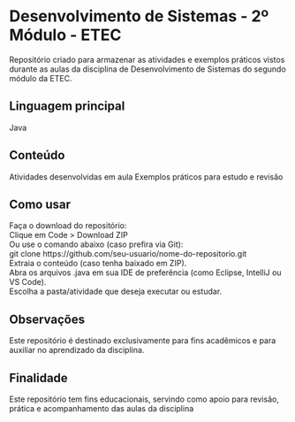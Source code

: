 <h1>Desenvolvimento de Sistemas - 2º Módulo - ETEC</h1>
Repositório criado para armazenar as atividades e exemplos práticos vistos durante as aulas da disciplina de Desenvolvimento de Sistemas do segundo módulo da ETEC.

<h2>Linguagem principal</h2>
Java

<h2>Conteúdo</h2>
Atividades desenvolvidas em aula
Exemplos práticos para estudo e revisão

<h2>Como usar</h2>
Faça o download do repositório:<br>
Clique em Code > Download ZIP<br>
Ou use o comando abaixo (caso prefira via Git):<br>
git clone https://github.com/seu-usuario/nome-do-repositorio.git<br>
Extraia o conteúdo (caso tenha baixado em ZIP).<br>
Abra os arquivos .java em sua IDE de preferência (como Eclipse, IntelliJ ou VS Code).<br>
Escolha a pasta/atividade que deseja executar ou estudar.

<h2>Observações</h2>
Este repositório é destinado exclusivamente para fins acadêmicos e para auxiliar no aprendizado da disciplina.

<h2>Finalidade</h2>
Este repositório tem fins educacionais, servindo como apoio para revisão, prática e acompanhamento das aulas da disciplina
